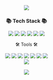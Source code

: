 <div align=center>
<img src="https://capsule-render.vercel.app/api?type=waving&color=auto&height=200&section=header&text=Jmg GitHub! &fontSize=90" />
</div>

<div align="center">
	<h3>📚 Tech Stack 📚</h3>
</div>


<div align="center">
	<img src="https://img.shields.io/badge/HTML5-E34F26?style=flat&logo=HTML5&logoColor=white" />
	<img src="https://img.shields.io/badge/CSS3-1572B6?style=flat&logo=CSS3&logoColor=white" />
  <img src="https://img.shields.io/badge/JavaScript-F7DF1E?style=flat&logo=JavaScript&logoColor=white"/>
  <img src="https://img.shields.io/badge/jQuery-0769AD?style=flat&logo=jQuery&logoColor=white"/>
  <img src="https://img.shields.io/badge/React-61DAFB?style=flat&logo=React&logoColor=white"/>
  <img src="https://img.shields.io/badge/Redux-764ABC?style=flat&logo=Redux&logoColor=white"/>
</div>

<div align="center">
	<p>🛠 Tools 🛠</p>
</div>

<div align="center">
	<img src="https://img.shields.io/badge/Visual Studio Code-007ACC?style=flat&logo=Visual Studio Code&logoColor=white" />
	<img src="https://img.shields.io/badge/Eclipse IDE-525C86?style=flat&logo=Eclipse IDE&logoColor=white" />
  <img src="https://img.shields.io/badge/Apache Tomcat-F8DC75?style=flat&logo=Apache Tomcat&logoColor=white"/>
  <img src="https://img.shields.io/badge/GitHub-181717?style=flat&logo=GitHub&logoColor=white"/>
  <img src="https://img.shields.io/badge/Svn-809CC9?style=flat&logo=Subversion&logoColor=white"/>
    <img src="https://img.shields.io/badge/Svn-809CC9?style=flat&logo=Subversion&logoColor=white"/>
  <img src="https://img.shields.io/badge/Slack-4A154B?style=flat&logo=Slack&logoColor=white"/>
</div>

<div align="center">
<img src="https://github-readme-stats.vercel.app/api/top-langs/?username=Jmg97&layout=compact"><br><br>
<img src="https://github-readme-stats.vercel.app/api?username=Jmg97&show_icons=true">
</div>
